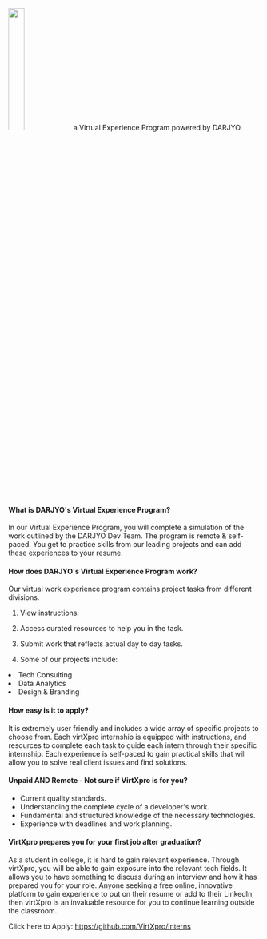 <img src="https://avatars.githubusercontent.com/u/178642586?s=400&u=6eac6262819b5298ce4ba76aaae0dceacd704df5&v=4" height="25%" width="25%">    
a Virtual Experience Program powered by DARJYO.

#### What is DARJYO's Virtual Experience Program?

In our Virtual Experience Program, you will complete a simulation of the work outlined by the DARJYO Dev Team. The program is remote & self-paced. You get to practice skills from our leading projects and can add these experiences to your resume.

#### How does DARJYO's Virtual Experience Program work?

Our virtual work experience program contains project tasks from different divisions.
1. View instructions.
2. Access curated resources to help you in the task.
3. Submit work that reflects actual day to day tasks.

4. Some of our projects include:
<li>Tech Consulting 
<li>Data Analytics 
<li>Design & Branding 

#### How easy is it to apply?

It is extremely user friendly and includes a wide array of specific projects to choose from. Each virtXpro internship is equipped with instructions, and resources to complete each task to guide each intern through their specific internship. Each experience is self-paced to gain practical skills that will allow you to solve real client issues and find solutions.

#### Unpaid AND Remote - Not sure if VirtXpro is for you?

- Current quality standards.
- Understanding the complete cycle of a developer's work.
- Fundamental and structured knowledge of the necessary technologies.
- Experience with deadlines and work planning.

#### VirtXpro prepares you for your first job after graduation?

As a student in college, it is hard to gain relevant experience. Through virtXpro, you will be able to gain exposure into the relevant tech fields. It allows you to have something to discuss during an interview and how it has prepared you for your role.
Anyone seeking a free online, innovative platform to gain experience to put on their resume or add to their LinkedIn, then virtXpro is an invaluable resource for you to continue learning outside the classroom.


Click here to Apply: https://github.com/VirtXpro/interns
